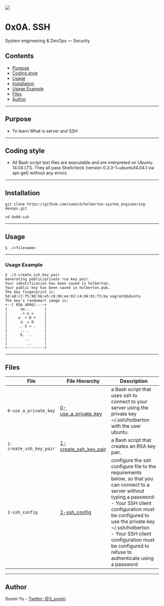 <img src="https://www.holbertonschool.com/holberton-logo-twitter-card.png">

# 0x0A. SSH
System engineering & DevOps ― Security

## Contents
* [Purpose](https://github.com/sumin3/holberton-system_engineering-devops/tree/master/0x0A-ssh#Purpose)
* [Coding style](https://github.com/sumin3/holberton-system_engineering-devops/tree/master/0x0A-ssh#Coding-style)
* [Usage](https://github.com/sumin3/holberton-system_engineering-devops/tree/master/0x0A-ssh#usage)
* [Installation](https://github.com/sumin3/holberton-system_engineering-devops/tree/master/0x0A-ssh#installation)
* [Usage Example](https://github.com/sumin3/holberton-system_engineering-devops/tree/master/0x0A-ssh#Usage-Example)
* [Files](https://github.com/sumin3/holberton-system_engineering-devops/tree/master/0x0A-ssh#Files)
* [Author](https://github.com/sumin3/holberton-system_engineering-devops/tree/master/0x0A-ssh#author)
---
## Purpose
- To learn What is server and SSH
---
## Coding style
- All Bash script text files are executable and are interpreted on Ubuntu 14.04 LTS. They all pass Shellcheck (version 0.3.3-1~ubuntu14.04.1 via apt-get) without any errors.
---
## Installation
```
git clone https://github.com/sumin3/holberton-system_engineering-devops.git
```
```
cd 0x0A-ssh
```
---
## Usage
```
$ ./<filename>
```
---
### Usage Example
```
$ ./1-create_ssh_key_pair
Generating public/private rsa key pair.
Your identification has been saved in holberton.
Your public key has been saved in holberton.pub.
The key fingerprint is:
5d:a8:c1:f5:98:b6:e5:c0:9b:ee:02:c4:d4:01:f3:ba vagrant@ubuntu
The key's randomart image is:
+--[ RSA 4096]----+
|      oo...      |
|      .+.o =     |
|     o  + B +    |
|      o. = O     |
|     .. S = .    |
|      .. .       |
|      E.  .      |
|        ..       |
|         ..      |
+-----------------+
```
---
## Files
|File| File Hierarchy  | Description 
|---|----|-----
| `0-use_a_private_key` | [0-use_a_private_key](0-use_a_private_key) |  a Bash script that uses ssh to connect to your server using the private key ~/.ssh/holberton with the user ubuntu.
| `1-create_ssh_key_pair` | [1-create_ssh_key_pair](1-create_ssh_key_pair) |  a Bash script that creates an RSA key pair.
| `2-ssh_config` | [2-ssh_config](2-ssh_config) | configure the ssh configure file to the requirements below, so that you can connect to a server without typing a password: <br />- Your SSH client configuration must be configured to use the private key ~/.ssh/holberton <br />- Your SSH client configuration must be configured to refuse to authenticate using a password
---
## Author
Sumin Yu - [Twitter: @3_sumin](https://twitter.com/3_sumin)
